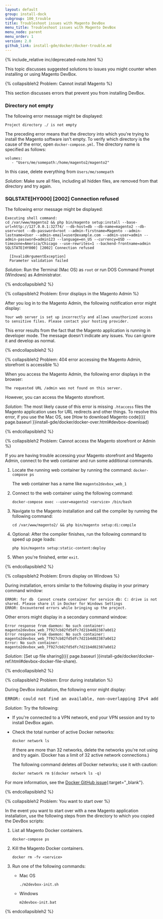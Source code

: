 ```yaml
---
layout: default
group: install-dock
subgroup: 100_trouble
title: Troubleshoot issues with Magento DevBox
menu_title: Troubleshoot issues with Magento DevBox
menu_node: parent
menu_order: 1
version: 2.0
github_link: install-gde/docker/docker-trouble.md
---
```


{% include_relative inc/deprecated-note.html %}

This topic discusses suggested solutions to issues you might counter when installing or using Magento DevBox.

{% collapsibleh2 Problem: Cannot install Magento %}

This section discusses errors that prevent you from installing DevBox.

### Directory not empty
The following error message might be displayed:

	Project directory ./ is not empty

The preceding error means that the directory into which you're trying to install the Magento software isn't empty. To verify which directory is the cause of the error, open `docker-compose.yml`. The directory name is specified as follows:

	volumes:
	   - "Users/me/somepath:/home/magento2/magento2"

In this case, delete everything from `Users/me/somepath`

_Solution_: Make sure all files, including all hidden files, are removed from that directory and try again.

### SQLSTATE[HY000] [2002] Connection refused
The following error message might be displayed:

	Executing shell command:
	cd /var/www/magento2 && php bin/magento setup:install --base-url=http://127.0.0.1:32774/ --db-host=db --db-name=magento2 --db-user=root --db-password=root --admin-firstname=Magento --admin-lastname=User --admin-email=user@example.com --admin-user=admin --admin-password=admin123 --language=en_US --currency=USD --timezone=America/Chicago --use-rewrites=1 --backend-frontname=admin
	SQLSTATE[HY000] [2002] Connection refused

 	  [InvalidArgumentException]   
	  Parameter validation failed

_Solution_: Run the Terminal (Mac OS) as `root` or run DOS Command Prompt (Windows) as Administrator.

{% endcollapsibleh2 %}

{% collapsibleh2 Problem: Error displays in the Magento Admin %}

After you log in to the Magento Admin, the following notification error might display:

	Your web server is set up incorrectly and allows unauthorized access to sensitive files. Please contact your hosting provider.

This error results from the fact that the Magento application is running in developer mode. The message doesn't indicate any issues. You can ignore it and develop as normal.

{% endcollapsibleh2 %}

{% collapsibleh2 Problem: 404 error accessing the Magento Admin, storefront is accessible %}

When you access the Magento Admin, the following error displays in the browser:

	The requested URL /admin was not found on this server.

However, you can access the Magento storefront.

_Solution_: The most likely cause of this error is missing `.htaccess` files the Magento application uses for URL redirects and other things. To resolve this error, if you use the Mac OS, see [How to download Magento code]({{ page.baseurl }}install-gde/docker/docker-over.html#devbox-download)

{% endcollapsibleh2 %}

{% collapsibleh2 Problem: Cannot access the Magento storefront or Admin %}

If you are having trouble accessing your Magento storefront and Magento Admin, connect to the web container and run some additional commands.

1.  Locate the running web container by running the command: `docker-compose ps`

    The web container has a name like `magento2devbox_web_1` 
2.  Connect to the web container using the following command:

        docker-compose exec --user=magento2 <service> /bin/bash
3.  Navigate to the Magento installation and call the compiler by running the following command:

        cd /var/www/magento2/ && php bin/magento setup:di:compile
4.  Optional: After the compiler finishes, run the following command to speed up page loads:

        php bin/magento setup:static-content:deploy
5. When you're finished, enter `exit`.

{% endcollapsibleh2 %}

{% collapsibleh2 Problem: Errors display on Windows %}

During installation, errors similar to the following display in your primary command window:

	ERROR: for db  Cannot create container for service db: C: drive is not shared. Please share it in Docker for Windows Settings
	ERROR: Encountered errors while bringing up the project.

Other errors might display in a secondary command window:

	Error response from daemon: No such container: magento2devbox_web_7f927cb82fd5dfc7d21b4d02387a0d12
	Error response from daemon: No such container: magento2devbox_web_7f927cb82fd5dfc7d21b4d02387a0d12
	Error: No such container: magento2devbox_web_7f927cb82fd5dfc7d21b4d02387a0d12

*Solution*: [Set up file sharing]({{ page.baseurl }}install-gde/docker/docker-ref.html#devbox-docker-file-share).

{% endcollapsibleh2 %}

{% collapsibleh2 Problem: Error during installation %}

During DevBox installation, the following error might display:

<pre class="no-copy">ERROR: could not find an available, non-overlapping IPv4 address pool among the defaults to assign to the network</pre>

_Solution_: Try the following:

*	If you're connected to a VPN network, end your VPN session and try to install DevBox again.
*	Check the total number of active Docker networks:

		docker network ls

	If there are more than 32 networks, delete the networks you're not using and try again. (Docker has a limit of 32 active network connections.)

	The following command deletes _all_ Docker networks; use it with caution:

		docker network rm $(docker network ls -q)

For more information, see the [Docker GitHub issue](https://github.com/docker/libnetwork/issues/779){:target="_blank"}.

{% endcollapsibleh2 %}

{% collapsibleh2 Problem: You want to start over %}

In the event you want to start over with a new Magento application installation, use the following steps from the directory to which you copied the DevBox scripts:

1.	List all Magento Docker containers.

		docker-compose ps
2.	Kill the Magento Docker containers.

		docker rm -fv <service>
3.	Run one of the following commands:

	*	Mac OS

			./m2devbox-init.sh

	*	Windows

			m2devbox-init.bat

{% endcollapsibleh2 %}
